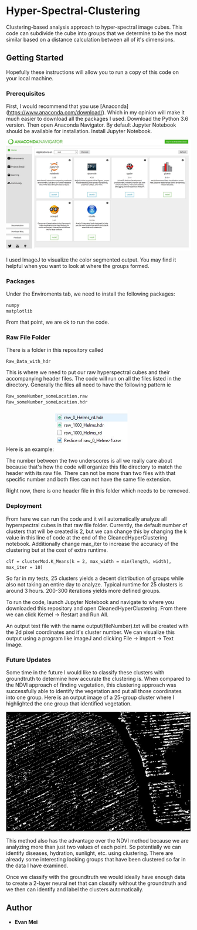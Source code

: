 # Hyper-Spectral-Clustering

Clustering-based analysis approach to hyper-spectral image cubes. This code can subdivide the cube into groups that we determine to be the most similar based on a distance calculation between all of it's dimensions.

## Getting Started

Hopefully these instructions will allow you to run a copy of this code on your local machine. 

### Prerequisites 

First, I would recommend that you use [Anaconda] (https://www.anaconda.com/download/). Which in my opinion will make it much easier to download all the packages I used. Download the Python 3.6 version. Then open Anaconda Navigator. By default Jupyter Notebook should be available for installation. Install Jupyter Notebook.

![](https://github.com/evanmei87/Hyper-Spectral-Clustering/blob/master/ReadMeImages/jupyter%20notebook.JPG)

I used ImageJ to visualize the color segmented output. You may find it helpful when you want to look at where the groups formed.
### Packages

Under the Enviroments tab, we need to install the following packages:
```
numpy
matplotlib
```
From that point, we are ok to run the code.

### Raw File Folder
There is a folder in this repository called
```
Raw_Data_with_hdr
```

This is where we need to put our raw hyperspectral cubes and their accompanying header files. The code will run on all the files listed in the directory. Generally the files all need to have the following pattern ie
```
Raw_someNumber_someLocation.raw
Raw_someNumber_someLocation.hdr
```
Here is an example:
![](https://github.com/evanmei87/Hyper-Spectral-Clustering/blob/master/ReadMeImages/files.JPG)

The number between the two underscores is all we really care about because that's how the code will organize this file directory to match the header with its raw file. There can not be more than two files with that specific number and both files can not have the same file extension. 

Right now, there is one header file in this folder which needs to be removed.

### Deployment
From here we can run the code and it will automatically analyze all hyperspectral cubes in that raw file folder. Currently, the default number of clusters that will be created is 2, but we can change this by changing the k value in this line of code at the end of the CleanedHyperClustering notebook. Additionally change max_iter to increase the accuracy of the clustering but at the cost of extra runtime.

```
clf = clusterMod.K_Means(k = 2, max_width = min(length, width), max_iter = 10)
```

So far in my tests, 25 clusters yields a decent distribution of groups while also not taking an entire day to analyze. Typical runtime for 25 clusters is around 3 hours. 200-300 iterations yields more defined groups.

To run the code, launch Jupyter Notebook and navigate to where you downloaded this repository and open CleanedHyperClustering. From there we can click Kernel -> Restart and Run All.

An output text file with the name output(fileNumber).txt will be created with the 2d pixel coordinates and it's cluster number. We can visualize this output using a program like imageJ and clicking File -> import -> Text Image. 

### Future Updates
Some time in the future I would like to classify these clusters with groundtruth to determine how accurate the clustering is. When compared to the NDVI approach of finding vegetation, this clustering approach was successfully able to identify the vegetation and put all those coordinates into one group. Here is an output image of a 25-group cluster where I highlighted the one group that identified vegetation.

![](https://github.com/evanmei87/Hyper-Spectral-Clustering/blob/master/ReadMeImages/ndvi%20comparison.JPG)

This method also has the advantage over the NDVI method because we are analyzing more than just two values of each point. So potentially we can identify diseases, hydration, sunlight, etc. using clustering. There are already some interesting looking groups that have been clustered so far in the data I have examined.

Once we classify with the groundtruth we would ideally have enough data to create a 2-layer neural net that can classify without the groundtruth and we then can identify and label the clusters automatically.
## Author
* **Evan Mei**
